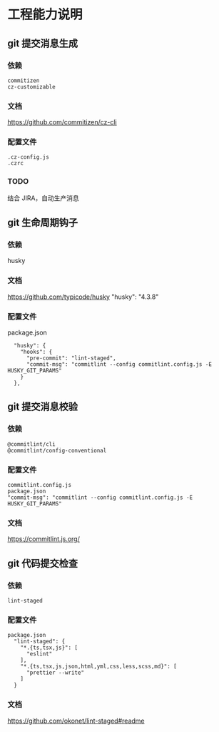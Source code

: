 # 工程能力说明

## git 提交消息生成

### 依赖

```
commitizen
cz-customizable
```

### 文档

https://github.com/commitizen/cz-cli

### 配置文件

```
.cz-config.js
.czrc
```

### TODO

结合 JIRA，自动生产消息

## git 生命周期钩子

### 依赖

husky

### 文档

https://github.com/typicode/husky
"husky": "4.3.8"

### 配置文件

package.json

```
  "husky": {
    "hooks": {
      "pre-commit": "lint-staged",
      "commit-msg": "commitlint --config commitlint.config.js -E HUSKY_GIT_PARAMS"
    }
  },

```

## git 提交消息校验

### 依赖

```
@commitlint/cli
@commitlint/config-conventional
```

### 配置文件

```
commitlint.config.js
package.json
"commit-msg": "commitlint --config commitlint.config.js -E HUSKY_GIT_PARAMS"

```

### 文档

https://commitlint.js.org/

## git 代码提交检查

### 依赖

```
lint-staged
```

### 配置文件

```
package.json
  "lint-staged": {
    "*.{ts,tsx,js}": [
      "eslint"
    ],
    "*.{ts,tsx,js,json,html,yml,css,less,scss,md}": [
      "prettier --write"
    ]
  }

```

### 文档

https://github.com/okonet/lint-staged#readme
